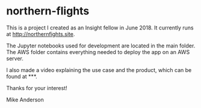 # northern-flights

This is a project I created as an Insight fellow in June 2018. It currently runs at http://northernfights.site.

The Jupyter notebooks used for development are located in the main folder.
The AWS folder contains everything needed to deploy the app on an AWS server. 

I also made a video explaining the use case and the product, which can be found at ***. 

Thanks for your interest!

Mike Anderson

